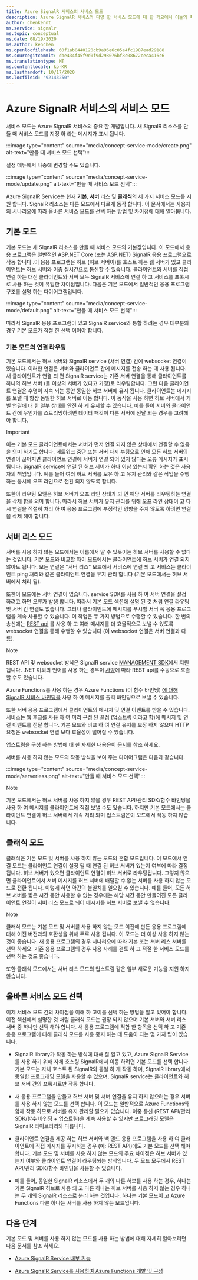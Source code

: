 ```yaml
---
title: Azure SignalR 서비스의 서비스 모드
description: Azure SignalR 서비스의 다양 한 서비스 모드에 대 한 개요에서 이들의 차이점과 적용 가능한 사용자 시나리오를 설명 합니다.
author: chenkennt
ms.service: signalr
ms.topic: conceptual
ms.date: 08/19/2020
ms.author: kenchen
ms.openlocfilehash: 60f1ab0440120cb9a96e6c05a4fc1987ead29188
ms.sourcegitcommit: dbe434f45f9d0f9d298076bf8c08672ceca416c6
ms.translationtype: MT
ms.contentlocale: ko-KR
ms.lasthandoff: 10/17/2020
ms.locfileid: "92143250"
---
```

# <a name="service-mode-in-azure-signalr-service"></a>Azure SignalR 서비스의 서비스 모드

서비스 모드는 Azure SignalR 서비스의 중요 한 개념입니다. 새 SignalR 리소스를 만들 때 서비스 모드를 지정 하 라는 메시지가 표시 됩니다.

:::image type="content" source="media/concept-service-mode/create.png" alt-text="만들 때 서비스 모드 선택":::

설정 메뉴에서 나중에 변경할 수도 있습니다.

:::image type="content" source="media/concept-service-mode/update.png" alt-text="만들 때 서비스 모드 선택":::

Azure SignalR Service는 현재 **기본**, **서버** 리스 및 **클래식**의 세 가지 서비스 모드를 지원 합니다. SignalR 리소스는 다른 모드에서 다르게 동작 합니다. 이 문서에서는 사용자의 시나리오에 따라 올바른 서비스 모드를 선택 하는 방법 및 차이점에 대해 알아봅니다.

## <a name="default-mode"></a>기본 모드

기본 모드는 새 SignalR 리소스를 만들 때 서비스 모드의 기본값입니다. 이 모드에서 응용 프로그램은 일반적인 ASP.NET Core (또는 ASP.NET) SignalR 응용 프로그램으로 작동 합니다 .이 응용 프로그램은 허브 (허브 서버이)를 호스트 하는 웹 서버가 있고 클라이언트는 허브 서버와 이중 실시간으로 통신할 수 있습니다. 클라이언트와 서버를 직접 연결 하는 대신 클라이언트와 서버 모두 SignalR 서비스에 연결 하 고 서비스를 프록시로 사용 하는 것이 유일한 차이점입니다. 다음은 기본 모드에서 일반적인 응용 프로그램 구조를 설명 하는 다이어그램입니다.

:::image type="content" source="media/concept-service-mode/default.png" alt-text="만들 때 서비스 모드 선택":::

따라서 SignalR 응용 프로그램이 있고 SignalR service와 통합 하려는 경우 대부분의 경우 기본 모드가 적절 한 선택 이어야 합니다.

### <a name="connection-routing-in-default-mode"></a>기본 모드의 연결 라우팅

기본 모드에서는 허브 서버와 SignalR service (서버 연결) 간에 websocket 연결이 있습니다. 이러한 연결은 서버와 클라이언트 간에 메시지를 전송 하는 데 사용 됩니다. 새 클라이언트가 연결 되 면 SignalR service는 기존 서버 연결을 통해 클라이언트를 하나의 허브 서버 (둘 이상의 서버가 있다고 가정)로 라우팅합니다. 그런 다음 클라이언트 연결은 수명이 지속 되는 동안 동일한 허브 서버에 유지 됩니다. 클라이언트는 메시지를 보낼 때 항상 동일한 허브 서버로 이동 합니다. 이 동작을 사용 하면 허브 서버에서 개별 연결에 대 한 일부 상태를 안전 하 게 유지할 수 있습니다. 예를 들어 서버와 클라이언트 간에 무언가를 스트리밍하려면 데이터 패킷이 다른 서버에 전달 되는 경우를 고려해 야 합니다.

> [!IMPORTANT]
> 이는 기본 모드 클라이언트에서는 서버가 먼저 연결 되지 않은 상태에서 연결할 수 없음을 의미 하기도 합니다. 네트워크 중단 또는 서버 다시 부팅으로 인해 모든 허브 서버의 연결이 끊어지면 클라이언트 연결에 서버가 연결 되어 있지 않다는 오류 메시지가 표시 됩니다. SignalR service에 연결 된 허브 서버가 하나 이상 있는지 확인 하는 것은 사용자의 책임입니다. 예를 들어 여러 허브 서버를 보유 하 고 유지 관리와 같은 작업을 수행 하는 동시에 오프 라인으로 전환 되지 않도록 합니다.

또한이 라우팅 모델은 허브 서버가 오프 라인 상태가 되 면 해당 서버를 라우팅하는 연결을 삭제 함을 의미 합니다. 따라서 허브 서버가 유지 관리를 위해 오프 라인 상태이 고 다시 연결을 적절히 처리 하 여 응용 프로그램에 부정적인 영향을 주지 않도록 하려면 연결을 삭제 해야 합니다.

## <a name="serverless-mode"></a>서버 리스 모드

서버를 사용 하지 않는 모드에서는 이름에서 알 수 있듯이는 허브 서버를 사용할 수 없다는 것입니다. 기본 모드와 비교할 때이 모드에서는 클라이언트에 허브 서버가 연결 되지 않아도 됩니다. 모든 연결은 "서버 리스" 모드에서 서비스에 연결 되 고 서비스는 클라이언트 ping 처리와 같은 클라이언트 연결을 유지 관리 합니다 (기본 모드에서는 허브 서버에서 처리 됨).

또한이 모드에는 서버 연결이 없습니다. service SDK를 사용 하 여 서버 연결을 설정 하려고 하면 오류가 발생 합니다. 따라서 기본 모드 섹션에 설명 된 것 처럼 연결 라우팅 및 서버 간 연결도 없습니다. 그러나 클라이언트에 메시지를 푸시할 서버 쪽 응용 프로그램을 계속 사용할 수 있습니다. 이 작업은 두 가지 방법으로 수행할 수 있습니다. 한 번의 송신에는 [REST api](https://github.com/Azure/azure-signalr/blob/dev/docs/rest-api.md) 를 사용 하 고 여러 메시지를 더 효율적으로 보낼 수 있도록 websocket 연결을 통해 수행할 수 있습니다 (이 websocket 연결은 서버 연결과 다름).

> [!NOTE]
> REST API 및 websocket 방식은 SignalR service [MANAGEMENT SDK](https://github.com/Azure/azure-signalr/blob/dev/docs/management-sdk-guide.md)에서 지원 됩니다. .NET 이외의 언어를 사용 하는 경우이 [사양](https://github.com/Azure/azure-signalr/blob/dev/docs/rest-api.md)에 따라 REST api를 수동으로 호출할 수도 있습니다.
>
> Azure Functions를 사용 하는 경우 Azure Functions (이 함수 바인딩) [에 대해 SignalR 서비스 바인딩을](../azure-functions/functions-bindings-signalr-service.md) 사용 하 여 메시지를 출력 바인딩으로 보낼 수 있습니다.

또한 서버 응용 프로그램에서 클라이언트의 메시지 및 연결 이벤트를 받을 수 있습니다. 서비스는 웹 후크를 사용 하 여 미리 구성 된 끝점 (업스트림 이라고 함)에 메시지 및 연결 이벤트를 전달 합니다. 기본 모드와 비교 하 여 연결 유지를 보장 하지 않으며 HTTP 요청은 websocket 연결 보다 효율성이 떨어질 수 있습니다.

업스트림을 구성 하는 방법에 대 한 자세한 내용은이 [문서](./concept-upstream.md)를 참조 하세요.

서버를 사용 하지 않는 모드의 작동 방식을 보여 주는 다이어그램은 다음과 같습니다.

:::image type="content" source="media/concept-service-mode/serverless.png" alt-text="만들 때 서비스 모드 선택":::

> [!NOTE]
> 기본 모드에서는 허브 서버를 사용 하지 않을 경우 REST API/관리 SDK/함수 바인딩을 사용 하 여 메시지를 클라이언트에 직접 보낼 수도 있습니다. 하지만 기본 모드에서는 클라이언트 연결이 허브 서버에서 계속 처리 되며 업스트림은이 모드에서 작동 하지 않습니다.

## <a name="classic-mode"></a>클래식 모드

클래식은 기본 모드 및 서버를 사용 하지 않는 모드의 혼합 모드입니다. 이 모드에서 연결 모드는 클라이언트 연결이 설정 될 때 연결 된 허브 서버가 있는지 여부에 따라 결정 됩니다. 허브 서버가 있으면 클라이언트 연결이 허브 서버로 라우팅됩니다. 그렇지 않으면 클라이언트에서 서버 메시지를 허브 서버에 배달할 수 없는 서버를 사용 하지 않는 모드로 전환 됩니다. 이렇게 하면 약간의 불일치를 일으킬 수 있습니다. 예를 들어, 모든 허브 서버를 짧은 시간 동안 사용할 수 없는 경우에는 해당 시간 동안 만들어진 모든 클라이언트 연결이 서버 리스 모드로 되어 메시지를 허브 서버로 보낼 수 없습니다.

> [!NOTE]
> 클래식 모드는 기본 모드 및 서버를 사용 하지 않는 모드 이전에 만든 응용 프로그램에 대해 이전 버전과의 호환성을 위해 주로 사용 됩니다. 이 모드는 더 이상 사용 하지 않는 것이 좋습니다. 새 응용 프로그램의 경우 시나리오에 따라 기본 또는 서버 리스 서버를 선택 하세요. 기존 응용 프로그램의 경우 사용 사례를 검토 하 고 적절 한 서비스 모드를 선택 하는 것도 좋습니다.

또한 클래식 모드에서는 서버 리스 모드의 업스트림 같은 일부 새로운 기능을 지원 하지 않습니다.

## <a name="choose-the-right-service-mode"></a>올바른 서비스 모드 선택

이제 서비스 모드 간의 차이점을 이해 하 고이를 선택 하는 방법을 알고 있어야 합니다. 이전 섹션에서 설명한 것 처럼 클래식 모드는 권장 되지 않으며 기본 서버와 서버 리스 서버 중 하나만 선택 해야 합니다. 새 응용 프로그램에 적합 한 항목을 선택 하 고 기존 응용 프로그램에 대해 클래식 모드를 사용 중지 하는 데 도움이 되는 몇 가지 팁이 있습니다.

* SignalR library가 작동 하는 방식에 대해 잘 알고 있고, Azure SignalR Service를 사용 하기 위해 자체 호스팅 SignalR에서 이동 하려면 기본 모드를 선택 합니다. 기본 모드는 자체 호스트 된 SignalR와 동일 하 게 작동 하며, SignalR library에서 동일한 프로그래밍 모델을 사용할 수 있으며, SignalR service는 클라이언트와 허브 서버 간의 프록시로만 작동 합니다.

* 새 응용 프로그램을 만들고 허브 서버 및 서버 연결을 유지 하지 않으려는 경우 서버를 사용 하지 않는 모드를 선택 합니다. 이 모드는 일반적으로 Azure Functions와 함께 작동 하므로 서버를 유지 관리할 필요가 없습니다. 이중 통신 (REST API/관리 SDK/함수 바인딩 + 업스트림)을 계속 사용할 수 있지만 프로그래밍 모델은 SignalR 라이브러리와 다릅니다.

* 클라이언트 연결을 제공 하는 허브 서버와 백 엔드 응용 프로그램을 사용 하 여 클라이언트에 직접 메시지를 푸시하는 경우 (예: REST API)에도 기본 모드를 선택 해야 합니다. 기본 모드 및 서버를 사용 하지 않는 모드의 주요 차이점은 허브 서버가 있는지 여부와 클라이언트 연결이 라우팅되는 방식입니다. 두 모드 모두에서 REST API/관리 SDK/함수 바인딩을 사용할 수 있습니다.

* 예를 들어, 동일한 SignalR 리소스에서 두 개의 다른 허브를 사용 하는 경우, 하나는 기존 SignalR 허브로 사용 되 고 다른 하나는 허브 서버를 사용 하지 않는 경우 하나는 두 개의 SignalR 리소스로 분리 하는 것입니다. 하나는 기본 모드이 고 Azure Functions 다른 하나는 서버를 사용 하지 않는 모드입니다.

## <a name="next-steps"></a>다음 단계

기본 모드 및 서버를 사용 하지 않는 모드를 사용 하는 방법에 대해 자세히 알아보려면 다음 문서를 참조 하세요.

* [Azure SignalR Service 내부 기능](signalr-concept-internals.md)

* [Azure SignalR Service를 사용하여 Azure Functions 개발 및 구성](signalr-concept-serverless-development-config.md)